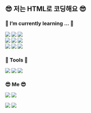<h2> 😎 저는 HTML로 코딩해요 😎 </h2>

<h3 align="left">📜  I’m currently learning ... 📜</h3>
<p align="left">
  <img src="https://img.shields.io/badge/Python-3766AB?style=flat-square&logo=Python&logoColor=white"/></a>
  <img src="https://img.shields.io/badge/C++-00599C?style=flat-square&logo=C%2B%2B&logoColor=white"/></a>
  <img src="https://img.shields.io/badge/C-A8B9CC?style=flat-square&logo=C&logoColor=white"/></a>
  <br>
  <img src="https://img.shields.io/badge/Javascript-ffb13b?style=flat-square&logo=javascript&logoColor=white"/></a>
  <img src="https://img.shields.io/badge/CSS-1572B6?style=flat-square&logo=css3&logoColor=white"/></a>
  <img src="https://img.shields.io/badge/HTML5-E34F26?style=flat-square&logo=HTML5&logoColor=white"/></a>
  <br>
  <img src="https://img.shields.io/badge/MongoDB-47A248?style=flat-square&logo=MongoDB&logoColor=white"/></a>
  <img src="https://img.shields.io/badge/Node.js-339933?style=flat-square&logo=Node.js&logoColor=white"/></a>
  <img src="https://img.shields.io/badge/Three.js-000000?style=flat-square&logo=Three.js&logoColor=white"/></a>
  
<h3 align="left">🔨 Tools 🔨</h3>
<p align="left">
 <img src="https://img.shields.io/badge/Unreal Engine-0E1128?style=flat-square&logo=Unreal%20Engine&logoColor=white"/></a> 
 <img src="https://img.shields.io/badge/Visual Studio-5C2D91?style=flat-square&logo=Visual%20Studio&logoColor=white"/></a>
 <img src="https://img.shields.io/badge/VSCode-007ACC?style=flat-square&logo=Visual%20Studio%20Code&logoColor=white"/></a>
</p>

<h3 align="left"> 😎 Me 😎 </h3>
<p align="left">
<a href="https://rectangular-grill-1e9.notion.site/YGL-VR7-faad8336b1a5433aaed532b1ce77c770"><img src="https://img.shields.io/badge/Notion%20Blog-000000?style=flat-square&logo=Notion&logoColor=white"/></a>
<a href="mailto:swagee7@naver.com"><img src="https://img.shields.io/badge/Contact%20to%20Mail-d14836?style=flat-square&logo=Gmail&logoColor=white&link=swagee7@naver.com"/></a>
</p>

<div>
<img src="https://github-readme-stats.vercel.app/api?username=parkdoy&hide_border=true&show_icons=true"/>
<img src="https://github-readme-stats.vercel.app/api/top-langs/?username=parkdoy&show_icons=true&langs_count=8&title_color=004386&hide_border=true&icon_color=004386&layout=compact"/>
</div>
